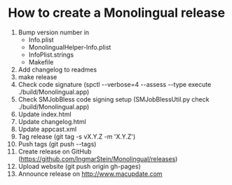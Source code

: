 # How to create a Monolingual release

1. Bump version number in
    * Info.plist
    * MonolingualHelper-Info.plist
    * InfoPlist.strings
    * Makefile
2. Add changelog to readmes
3. make release
4. Check code signature (spctl --verbose=4 --assess --type execute ./build/Monolingual.app)
4. Check SMJobBless code signing setup (SMJobBlessUtil.py check ./build/Monolingual.app)
5. Update index.html
6. Update changelog.html
7. Update appcast.xml
8. Tag release (git tag -s vX.Y.Z -m 'X.Y.Z')
9. Push tags (git push --tags)
10. Create release on GitHub (https://github.com/IngmarStein/Monolingual/releases)
11. Upload website (git push origin gh-pages)
12. Announce release on http://www.macupdate.com
